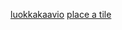 [luokkakaavio](https://yuml.me/2b87d31b.png)
[place a tile](https://www.websequencediagrams.com/cgi-bin/cdraw?lz=dGl0bGUgcGxhY2UgYSB0aWxlCm1haW4oKS0-ZXZlbnQgbG9vcDogcmlnaHQgY2xpY2sKAA4KLT5JbnZlbnRvcnk6IGdldF9uZXh0X3RpbGVzKCkKABMJAD0OVHJ1ZQAsGACBAwUAPAUAMg5Xb3JsZDogaXMAgR0FAIEpBm1lbnQgdmFsaWQ_CgAbBQCBAQ1ZZXMALhN1cGRhdGUgZ2FtZV9tYXA&s=default)
